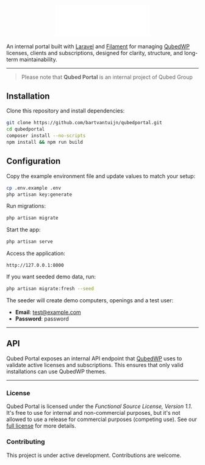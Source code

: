 <p align="center">
    <img src="public/images/logo.svg" width="250" alt="Qubed Logo">
</p>

An internal portal built with [Laravel][laravel] and [Filament][filament] for managing [QubedWP][qubedwp] licenses, clients and subscriptions, designed for clarity, structure, and long-term maintainability.

---

> Please note that **Qubed Portal** is an internal project of Qubed Group

## Installation

Clone this repository and install dependencies:

```bash
git clone https://github.com/bartvantuijn/qubedportal.git
cd qubedportal
composer install --no-scripts
npm install && npm run build
```

## Configuration

Copy the example environment file and update values to match your setup:

```bash
cp .env.example .env
php artisan key:generate
```

Run migrations:

```bash
php artisan migrate
```

Start the app:

```bash
php artisan serve
```

Access the application:

```
http://127.0.0.1:8000
```

If you want seeded demo data, run:

```bash
php artisan migrate:fresh --seed
```

The seeder will create demo computers, openings and a test user:

- **Email**: test@example.com
- **Password**: password

---

## API

Qubed Portal exposes an internal API endpoint that [QubedWP][qubedwp] uses to validate active licenses and subscriptions.
This ensures that only valid installations can use QubedWP themes.

---

### License

Qubed Portal is licensed under the _Functional Source License, Version 1.1_. It's free to use for
internal and non-commercial purposes, but it's not allowed to use a release for commercial purposes (competing use). See our [full license][license] for more details.

### Contributing

This project is under active development. Contributions are welcome.

[laravel]: https://laravel.com
[filament]: https://filamentphp.com
[qubedwp]: https://github.com/bartvantuijn/qubedwp
[license]: LICENSE.md
